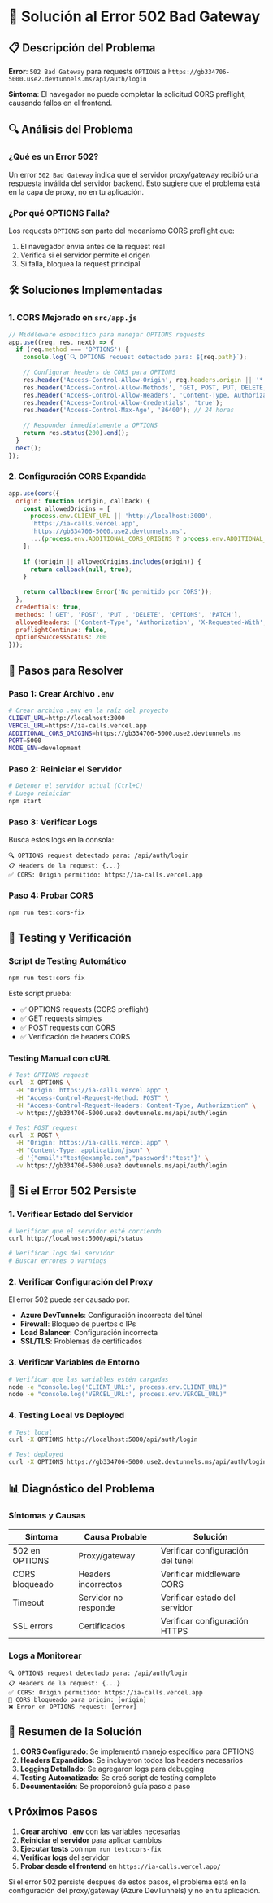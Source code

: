 # 🚨 Solución al Error 502 Bad Gateway

## 📋 Descripción del Problema

**Error**: `502 Bad Gateway` para requests `OPTIONS` a `https://gb334706-5000.use2.devtunnels.ms/api/auth/login`

**Síntoma**: El navegador no puede completar la solicitud CORS preflight, causando fallos en el frontend.

## 🔍 Análisis del Problema

### ¿Qué es un Error 502?
Un error `502 Bad Gateway` indica que el servidor proxy/gateway recibió una respuesta inválida del servidor backend. Esto sugiere que el problema está en la capa de proxy, no en tu aplicación.

### ¿Por qué OPTIONS Falla?
Los requests `OPTIONS` son parte del mecanismo CORS preflight que:
1. El navegador envía antes de la request real
2. Verifica si el servidor permite el origen
3. Si falla, bloquea la request principal

## 🛠️ Soluciones Implementadas

### 1. CORS Mejorado en `src/app.js`
```javascript
// Middleware específico para manejar OPTIONS requests
app.use((req, res, next) => {
  if (req.method === 'OPTIONS') {
    console.log(`🔍 OPTIONS request detectado para: ${req.path}`);
    
    // Configurar headers de CORS para OPTIONS
    res.header('Access-Control-Allow-Origin', req.headers.origin || '*');
    res.header('Access-Control-Allow-Methods', 'GET, POST, PUT, DELETE, OPTIONS, PATCH');
    res.header('Access-Control-Allow-Headers', 'Content-Type, Authorization, X-Requested-With, Accept, Origin');
    res.header('Access-Control-Allow-Credentials', 'true');
    res.header('Access-Control-Max-Age', '86400'); // 24 horas
    
    // Responder inmediatamente a OPTIONS
    return res.status(200).end();
  }
  next();
});
```

### 2. Configuración CORS Expandida
```javascript
app.use(cors({
  origin: function (origin, callback) {
    const allowedOrigins = [
      process.env.CLIENT_URL || 'http://localhost:3000',
      'https://ia-calls.vercel.app',
      'https://gb334706-5000.use2.devtunnels.ms',
      ...(process.env.ADDITIONAL_CORS_ORIGINS ? process.env.ADDITIONAL_CORS_ORIGINS.split(',') : [])
    ];
    
    if (!origin || allowedOrigins.includes(origin)) {
      return callback(null, true);
    }
    
    return callback(new Error('No permitido por CORS'));
  },
  credentials: true,
  methods: ['GET', 'POST', 'PUT', 'DELETE', 'OPTIONS', 'PATCH'],
  allowedHeaders: ['Content-Type', 'Authorization', 'X-Requested-With', 'Accept', 'Origin'],
  preflightContinue: false,
  optionsSuccessStatus: 200
}));
```

## 🚀 Pasos para Resolver

### Paso 1: Crear Archivo `.env`
```bash
# Crear archivo .env en la raíz del proyecto
CLIENT_URL=http://localhost:3000
VERCEL_URL=https://ia-calls.vercel.app
ADDITIONAL_CORS_ORIGINS=https://gb334706-5000.use2.devtunnels.ms
PORT=5000
NODE_ENV=development
```

### Paso 2: Reiniciar el Servidor
```bash
# Detener el servidor actual (Ctrl+C)
# Luego reiniciar
npm start
```

### Paso 3: Verificar Logs
Busca estos logs en la consola:
```
🔍 OPTIONS request detectado para: /api/auth/login
📋 Headers de la request: {...}
✅ CORS: Origin permitido: https://ia-calls.vercel.app
```

### Paso 4: Probar CORS
```bash
npm run test:cors-fix
```

## 🔧 Testing y Verificación

### Script de Testing Automático
```bash
npm run test:cors-fix
```

Este script prueba:
- ✅ OPTIONS requests (CORS preflight)
- ✅ GET requests simples
- ✅ POST requests con CORS
- ✅ Verificación de headers CORS

### Testing Manual con cURL
```bash
# Test OPTIONS request
curl -X OPTIONS \
  -H "Origin: https://ia-calls.vercel.app" \
  -H "Access-Control-Request-Method: POST" \
  -H "Access-Control-Request-Headers: Content-Type, Authorization" \
  -v https://gb334706-5000.use2.devtunnels.ms/api/auth/login

# Test POST request
curl -X POST \
  -H "Origin: https://ia-calls.vercel.app" \
  -H "Content-Type: application/json" \
  -d '{"email":"test@example.com","password":"test"}' \
  -v https://gb334706-5000.use2.devtunnels.ms/api/auth/login
```

## 🚨 Si el Error 502 Persiste

### 1. Verificar Estado del Servidor
```bash
# Verificar que el servidor esté corriendo
curl http://localhost:5000/api/status

# Verificar logs del servidor
# Buscar errores o warnings
```

### 2. Verificar Configuración del Proxy
El error 502 puede ser causado por:
- **Azure DevTunnels**: Configuración incorrecta del túnel
- **Firewall**: Bloqueo de puertos o IPs
- **Load Balancer**: Configuración incorrecta
- **SSL/TLS**: Problemas de certificados

### 3. Verificar Variables de Entorno
```bash
# Verificar que las variables estén cargadas
node -e "console.log('CLIENT_URL:', process.env.CLIENT_URL)"
node -e "console.log('VERCEL_URL:', process.env.VERCEL_URL)"
```

### 4. Testing Local vs Deployed
```bash
# Test local
curl -X OPTIONS http://localhost:5000/api/auth/login

# Test deployed
curl -X OPTIONS https://gb334706-5000.use2.devtunnels.ms/api/auth/login
```

## 📊 Diagnóstico del Problema

### Síntomas y Causas

| Síntoma | Causa Probable | Solución |
|---------|----------------|----------|
| 502 en OPTIONS | Proxy/gateway | Verificar configuración del túnel |
| CORS bloqueado | Headers incorrectos | Verificar middleware CORS |
| Timeout | Servidor no responde | Verificar estado del servidor |
| SSL errors | Certificados | Verificar configuración HTTPS |

### Logs a Monitorear
```
🔍 OPTIONS request detectado para: /api/auth/login
📋 Headers de la request: {...}
✅ CORS: Origin permitido: https://ia-calls.vercel.app
🚫 CORS bloqueado para origin: [origin]
❌ Error en OPTIONS request: [error]
```

## 🎯 Resumen de la Solución

1. **CORS Configurado**: Se implementó manejo específico para OPTIONS
2. **Headers Expandidos**: Se incluyeron todos los headers necesarios
3. **Logging Detallado**: Se agregaron logs para debugging
4. **Testing Automatizado**: Se creó script de testing completo
5. **Documentación**: Se proporcionó guía paso a paso

## 📞 Próximos Pasos

1. **Crear archivo `.env`** con las variables necesarias
2. **Reiniciar el servidor** para aplicar cambios
3. **Ejecutar tests** con `npm run test:cors-fix`
4. **Verificar logs** del servidor
5. **Probar desde el frontend** en `https://ia-calls.vercel.app/`

Si el error 502 persiste después de estos pasos, el problema está en la configuración del proxy/gateway (Azure DevTunnels) y no en tu aplicación.
